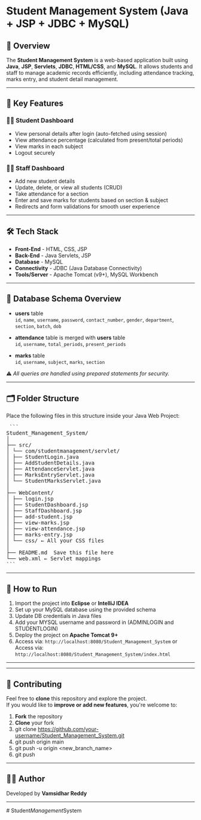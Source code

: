 # Student Management System (Java + JSP + JDBC + MySQL)

## 📌 Overview

The **Student Management System** is a web-based application built using **Java**, **JSP**, **Servlets**, **JDBC**, **HTML/CSS**, and **MySQL**. It allows students and staff to manage academic records efficiently, including attendance tracking, marks entry, and student detail management.

---

## 🎯 Key Features

### 🧑‍🎓 Student Dashboard
- View personal details after login (auto-fetched using session)
- View attendance percentage (calculated from present/total periods)
- View marks in each subject
- Logout securely

### 👩‍🏫 Staff Dashboard
- Add new student details
- Update, delete, or view all students (CRUD)
- Take attendance for a section
- Enter and save marks for students based on section & subject
- Redirects and form validations for smooth user experience

---

## 🛠️ Tech Stack


 
 - **Front-End** - HTML, CSS, JSP
 - **Back-End** - Java Servlets, JSP
 - **Database** - MySQL
 - **Connectivity** - JDBC (Java Database Connectivity)
 - **Tools/Server** - Apache Tomcat (v9+), MySQL Workbench





---

## 🔧 Database Schema Overview

- **users** table  
  `id`, `name`, `username`, `password`, `contact_number`, `gender`, `department`, `section`, `batch`, `dob`

- **attendance** table  is merged with **users**  table  
  `id`, `username`, `total_periods`, `present_periods`

- **marks** table  
  `id`, `username`, `subject`, `marks`, `section`

⚠️ *All queries are handled using prepared statements for security.*

---

## 🗂️ Folder Structure

Place the following files in this structure inside your Java Web Project:
<pre lang="text"> ```
Student_Management_System/
│
├── src/
│ └── com/studentmanagement/servlet/
│ ├── StudentLogin.java
│ ├── AddStudentDetails.java
│ ├── AttendanceServlet.java
│ ├── MarksEntryServlet.java
│ └── StudentMarksServlet.java
│
├── WebContent/
│ ├── login.jsp
│ ├── StudentDashboard.jsp
│ ├── StaffDashboard.jsp
│ ├── add-student.jsp
│ ├── view-marks.jsp
│ ├── view-attendance.jsp
│ ├── marks-entry.jsp
│ └── css/ ← All your CSS files
│
├── README.md  Save this file here
└── web.xml ← Servlet mappings
``` </pre>

---

## 🚀 How to Run

1. Import the project into **Eclipse** or **IntelliJ IDEA**
2. Set up your MySQL database using the provided schema
3. Update DB credentials in Java files
4. Add your MYSQL username and password in (ADMINLOGIN and STUDENTLOGIN)
5. Deploy the project on **Apache Tomcat 9+**
6. Access via: `http://localhost:8080/Student_Management_System`
                    or
   Access via: `http://localhost:8080/Student_Management_System/index.html`                 

---


---

## 🤝 Contributing
Feel free to **clone** this repository and explore the project.  
If you would like to **improve or add new features**, you're welcome to:
1. **Fork** the repository
2. **Clone** your fork
3. git clone https://github.com/your-username/Student_Management_System.git 
4. git push origin main 
5. git push -u origin <new_branch_name>
6. git push
   

          

---




## 👨‍💻 Author

Developed by **Vamsidhar Reddy**

---

#   S t u d e n t _ M a n a g e m e n t _ S y s t e m  
 